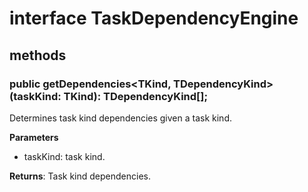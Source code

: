 # interface TaskDependencyEngine

## methods

### public getDependencies<TKind, TDependencyKind>(taskKind: TKind): TDependencyKind[];

Determines task kind dependencies given a task kind.

**Parameters**
- taskKind: task kind.

**Returns**: Task kind dependencies.
